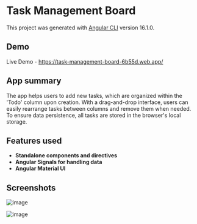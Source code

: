 # Task Management Board

This project was generated with [Angular CLI](https://github.com/angular/angular-cli) version 16.1.0.

## Demo

Live Demo - https://task-management-board-6b55d.web.app/

## App summary

The app helps users to add new tasks, which are organized within the 'Todo' column upon creation. With a drag-and-drop interface, users can easily rearrange tasks between columns and remove them when needed. To ensure data persistence, all tasks are stored in the browser's local storage.

## Features used

  - **Standalone components and directives**
  - **Angular Signals for handling data**
  - **Angular Material UI**

## Screenshots



![image](https://github.com/AntonovAtanas/Task-Management-Board/assets/114076833/274827ee-0452-4cb4-bddc-cb32bbc0d5e2)

![image](https://github.com/AntonovAtanas/Task-Management-Board/assets/114076833/cdb9910d-ef15-4258-a6c2-91f2dfacdd45)




